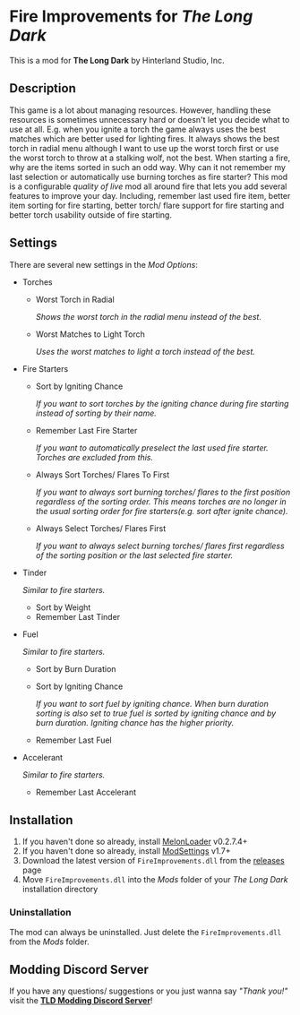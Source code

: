 # Fire Improvements for *The Long Dark*

This is a mod for **The Long Dark** by Hinterland Studio, Inc.

## Description

This game is a lot about managing resources. However, handling these resources is sometimes unnecessary hard or doesn't let you decide what to use at all. E.g. when you ignite a torch the game always uses the best matches which are better used for lighting fires. It always shows the best torch in radial menu although I want to use up the worst torch first or use the worst torch to throw at a stalking wolf, not the best. When starting a fire, why are the items sorted in such an odd way. Why can it not remember my last selection or automatically use burning torches as fire starter?
This mod is a configurable _quality of live_ mod all around fire that lets you add several features to improve your day. Including, remember last used fire item, better item sorting for fire starting, better torch/ flare support for fire starting and better torch usability outside of fire starting.

## Settings

There are several new settings in the *Mod Options*:

- Torches
  - Worst Torch in Radial

    _Shows the worst torch in the radial menu instead of the best._
  - Worst Matches to Light Torch

    _Uses the worst matches to light a torch instead of the best._
- Fire Starters
  - Sort by Igniting Chance

    _If you want to sort torches by the igniting chance during fire starting instead of sorting by their name._
  - Remember Last Fire Starter
  
    _If you want to automatically preselect the last used fire starter. Torches are excluded from this._
  - Always Sort Torches/ Flares To First

    _If you want to always sort burning torches/ flares to the first position regardless of the sorting order. This means torches are no longer in the usual sorting order for fire starters(e.g. sort after ignite chance)._

  - Always Select Torches/ Flares First

    _If you want to always select burning torches/ flares first regardless of the sorting position or the last selected fire starter._
- Tinder
  
    _Similar to fire starters._
  - Sort by Weight
  - Remember Last Tinder
- Fuel

    _Similar to fire starters._
  - Sort by Burn Duration
  - Sort by Igniting Chance

    _If you want to sort fuel by igniting chance. When burn duration sorting is also set to true fuel is sorted by igniting chance and by burn duration. Igniting chance has the higher priority._
  - Remember Last Fuel
- Accelerant

    _Similar to fire starters._
  - Remember Last Accelerant  

## Installation

1. If you haven't done so already, install [MelonLoader](https://github.com/LavaGang/MelonLoader/releases) v0.2.7.4+
2. If you haven't done so already, install [ModSettings](https://github.com/zeobviouslyfakeacc/ModSettings/releases) v1.7+
3. Download the latest version of `FireImprovements.dll` from the [releases](https://github.com/Remodor/TLD_FireImprovements/releases) page
4. Move `FireImprovements.dll` into the *Mods* folder of your *The Long Dark* installation directory

### Uninstallation

The mod can always be uninstalled. Just delete the `FireImprovements.dll` from the *Mods* folder.

## Modding Discord Server

If you have any questions/ suggestions or you just wanna say *"Thank you!"* visit the **[TLD Modding Discord Server](https://discord.gg/nb2jQez)**!
